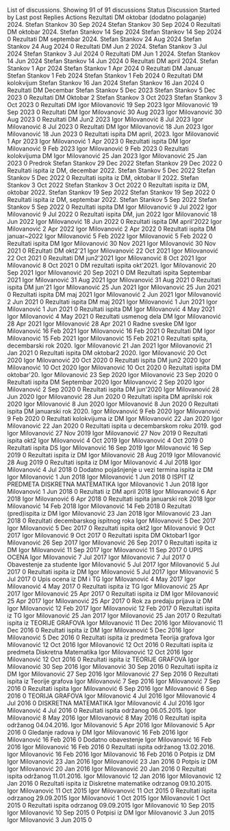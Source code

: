 List of discussions. Showing 91 of 91 discussions
Status
Discussion Started by Last post Replies
Actions
Rezultati DM oktobar (dodatno polaganje) 2024.
Stefan Stankov
30 Sep 2024
Stefan Stankov
30 Sep 2024
0
Rezultati DM oktobar 2024.
Stefan Stankov
14 Sep 2024
Stefan Stankov
14 Sep 2024
0
Rezultati DM septembar 2024.
Stefan Stankov
24 Aug 2024
Stefan Stankov
24 Aug 2024
0
Rezultati DM Jun 2 2024.
Stefan Stankov
3 Jul 2024
Stefan Stankov
3 Jul 2024
0
Rezultati DM Jun 1 2024.
Stefan Stankov
14 Jun 2024
Stefan Stankov
14 Jun 2024
0
Rezultati DM april 2024.
Stefan Stankov
1 Apr 2024
Stefan Stankov
1 Apr 2024
0
Rezultati DM Januar
Stefan Stankov
1 Feb 2024
Stefan Stankov
1 Feb 2024
0
Rezultati DM kolokvijum
Stefan Stankov
16 Jan 2024
Stefan Stankov
16 Jan 2024
0
Rezultati DM Decembar
Stefan Stankov
5 Dec 2023
Stefan Stankov
5 Dec 2023
0
Rezultati DM Oktobar 2
Stefan Stankov
3 Oct 2023
Stefan Stankov
3 Oct 2023
0
Rezultati DM
Igor Milovanović
19 Sep 2023
Igor Milovanović
19 Sep 2023
0
Rezultati DM
Igor Milovanović
30 Aug 2023
Igor Milovanović
30 Aug 2023
0
Rezultati DM Jun2 2023
Igor Milovanović
8 Jul 2023
Igor Milovanović
8 Jul 2023
0
Rezultati DM
Igor Milovanović
18 Jun 2023
Igor Milovanović
18 Jun 2023
0
Rezultati ispita DM april, 2023.
Igor Milovanović
1 Apr 2023
Igor Milovanović
1 Apr 2023
0
Rezultati ispita DM
Igor Milovanović
9 Feb 2023
Igor Milovanović
9 Feb 2023
0
Rezultati kolokvijuma DM
Igor Milovanović
25 Jan 2023
Igor Milovanović
25 Jan 2023
0
Predrok
Stefan Stankov
29 Dec 2022
Stefan Stankov
29 Dec 2022
0
Rezultati ispita iz DM, decembar 2022.
Stefan Stankov
5 Dec 2022
Stefan Stankov
5 Dec 2022
0
Rezultati ispita iz DM, oktobar II 2022.
Stefan Stankov
3 Oct 2022
Stefan Stankov
3 Oct 2022
0
Rezultati ispita iz DM, oktobar 2022.
Stefan Stankov
19 Sep 2022
Stefan Stankov
19 Sep 2022
0
Rezultati ispita iz DM, septembar 2022.
Stefan Stankov
5 Sep 2022
Stefan Stankov
5 Sep 2022
0
Rezultati ispita DM
Igor Milovanović
9 Jul 2022
Igor Milovanović
9 Jul 2022
0
Rezultati ispita DM, jun 2022
Igor Milovanović
18 Jun 2022
Igor Milovanović
18 Jun 2022
0
Rezultati ispita DM april'2022
Igor Milovanović
2 Apr 2022
Igor Milovanović
2 Apr 2022
0
Rezultati ispita DM januar~2022
Igor Milovanović
5 Feb 2022
Igor Milovanović
5 Feb 2022
0
Rezultati ispita DM
Igor Milovanović
30 Nov 2021
Igor Milovanović
30 Nov 2021
0
REzultati DM okt2'21
Igor Milovanović
22 Oct 2021
Igor Milovanović
22 Oct 2021
0
Rezultati DM jun2'2021
Igor Milovanović
8 Oct 2021
Igor Milovanović
8 Oct 2021
0
DM rezultati ispita okt'2021.
Igor Milovanović
20 Sep 2021
Igor Milovanović
20 Sep 2021
0
DM Rezultati ispita Septembar 2021
Igor Milovanović
31 Aug 2021
Igor Milovanović
31 Aug 2021
0
Rezultati ispita DM jun'21
Igor Milovanović
25 Jun 2021
Igor Milovanović
25 Jun 2021
0
Rezultati ispita DM maj 2021
Igor Milovanović
2 Jun 2021
Igor Milovanović
2 Jun 2021
0
Rezultati ispita DM maj 2021
Igor Milovanović
1 Jun 2021
Igor Milovanović
1 Jun 2021
0
Rezultati ispita DM
Igor Milovanović
4 May 2021
Igor Milovanović
4 May 2021
0
Rezultati usmenog dela DM
Igor Milovanović
28 Apr 2021
Igor Milovanović
28 Apr 2021
0
Radne sveske DM
Igor Milovanović
16 Feb 2021
Igor Milovanović
16 Feb 2021
0
Rezultati DM
Igor Milovanović
15 Feb 2021
Igor Milovanović
15 Feb 2021
0
Rezultati spita, decembarski rok 2020.
Igor Milovanović
21 Jan 2021
Igor Milovanović
21 Jan 2021
0
Rezultati ispita DM oktobar2 2020.
Igor Milovanović
20 Oct 2020
Igor Milovanović
20 Oct 2020
0
Rezultati ispita DM jun2 2020
Igor Milovanović
10 Oct 2020
Igor Milovanović
10 Oct 2020
0
Rezultati ispita DM oktobar'20.
Igor Milovanović
23 Sep 2020
Igor Milovanović
23 Sep 2020
0
Rezultati ispita DM Septembar 2020
Igor Milovanović
2 Sep 2020
Igor Milovanović
2 Sep 2020
0
Rezultati ispita DM jun'2020
Igor Milovanović
28 Jun 2020
Igor Milovanović
28 Jun 2020
0
Rezultati ispita DM aprilski rok 2020
Igor Milovanović
8 Jun 2020
Igor Milovanović
8 Jun 2020
0
Rezultati ispita DM januarski rok 2020.
Igor Milovanović
9 Feb 2020
Igor Milovanović
9 Feb 2020
0
Rezultati kolokvijuma iz DM
Igor Milovanović
22 Jan 2020
Igor Milovanović
22 Jan 2020
0
Rezultati ispita u decembarskom roku 2019. god
Igor Milovanović
27 Nov 2019
Igor Milovanović
27 Nov 2019
0
Rezultati ispita okt2
Igor Milovanović
4 Oct 2019
Igor Milovanović
4 Oct 2019
0
Rezultati ispita DS
Igor Milovanović
16 Sep 2019
Igor Milovanović
16 Sep 2019
0
Rezultati ispita iz DM
Igor Milovanović
28 Aug 2019
Igor Milovanović
28 Aug 2019
0
Rezultati ispita iz DM
Igor Milovanović
4 Jul 2018
Igor Milovanović
4 Jul 2018
0
Dodatno pojašnjenje u vezi termina ispita iz DM
Igor Milovanović
1 Jun 2018
Igor Milovanović
1 Jun 2018
0
ISPIT IZ PREDMETA DISKRETNA MATEMATIKA
Igor Milovanović
1 Jun 2018
Igor Milovanović
1 Jun 2018
0
Rezultati iz DM april 2018
Igor Milovanović
6 Apr 2018
Igor Milovanović
6 Apr 2018
0
Rezultati ispita januarski rok 2018
Igor Milovanović
14 Feb 2018
Igor Milovanović
14 Feb 2018
0
Rezultati (pred)ispita iz DM
Igor Milovanović
23 Jan 2018
Igor Milovanović
23 Jan 2018
0
Rezultati decembarskog ispitnog roka
Igor Milovanović
5 Dec 2017
Igor Milovanović
5 Dec 2017
0
Rezultati ispita okt2
Igor Milovanović
9 Oct 2017
Igor Milovanović
9 Oct 2017
0
Rezultati ispita DM Oktobar1
Igor Milovanović
26 Sep 2017
Igor Milovanović
26 Sep 2017
0
Rezultati ispita iz DM
Igor Milovanović
11 Sep 2017
Igor Milovanović
11 Sep 2017
0
UPIS OCENA
Igor Milovanović
7 Jul 2017
Igor Milovanović
7 Jul 2017
0
Obavestenje za studente
Igor Milovanović
5 Jul 2017
Igor Milovanović
5 Jul 2017
0
Rezultati ispita iz DM
Igor Milovanović
5 Jul 2017
Igor Milovanović
5 Jul 2017
0
Upis ocena iz DM i TG
Igor Milovanović
4 May 2017
Igor Milovanović
4 May 2017
0
Rezultati ispita iz TG
Igor Milovanović
25 Apr 2017
Igor Milovanović
25 Apr 2017
0
Rezultati ispita iz DM
Igor Milovanović
25 Apr 2017
Igor Milovanović
25 Apr 2017
0
Rok za predaju prijava iz DM
Igor Milovanović
12 Feb 2017
Igor Milovanović
12 Feb 2017
0
Rezultati ispita iz TG
Igor Milovanović
25 Jan 2017
Igor Milovanović
25 Jan 2017
0
Rezultati ispita iz TEORIJE GRAFOVA
Igor Milovanović
11 Dec 2016
Igor Milovanović
11 Dec 2016
0
Rezultati ispita iz DM
Igor Milovanović
5 Dec 2016
Igor Milovanović
5 Dec 2016
0
Rezultati ispita iz predmeta Teorija grafova
Igor Milovanović
12 Oct 2016
Igor Milovanović
12 Oct 2016
0
Rezultati ispita iz predmeta Diskretna Matematika
Igor Milovanović
12 Oct 2016
Igor Milovanović
12 Oct 2016
0
Rezultati ispita iz TEORIJE GRAFOVA
Igor Milovanović
30 Sep 2016
Igor Milovanović
30 Sep 2016
0
Rezultati ispita iz DM
Igor Milovanović
27 Sep 2016
Igor Milovanović
27 Sep 2016
0
Rezultati ispita iz Teorije grafova
Igor Milovanović
7 Sep 2016
Igor Milovanović
7 Sep 2016
0
Rezultati ispita
Igor Milovanović
6 Sep 2016
Igor Milovanović
6 Sep 2016
0
TEORIJA GRAFOVA
Igor Milovanović
4 Jul 2016
Igor Milovanović
4 Jul 2016
0
DISKRETNA MATEMATIKA
Igor Milovanović
4 Jul 2016
Igor Milovanović
4 Jul 2016
0
Rezultati ispita održanog 06.05.2015.
Igor Milovanović
8 May 2016
Igor Milovanović
8 May 2016
0
Rezultati ispita održanog 04.04.2016.
Igor Milovanović
5 Apr 2016
Igor Milovanović
5 Apr 2016
0
Gledanje radova iy DM
Igor Milovanović
16 Feb 2016
Igor Milovanović
16 Feb 2016
0
Dodatno obavestenje
Igor Milovanović
16 Feb 2016
Igor Milovanović
16 Feb 2016
0
Rezultati ispita održanog 13.02.2016.
Igor Milovanović
16 Feb 2016
Igor Milovanović
16 Feb 2016
0
Potpis iz DM
Igor Milovanović
23 Jan 2016
Igor Milovanović
23 Jan 2016
0
Potpis iz DM
Igor Milovanović
20 Jan 2016
Igor Milovanović
20 Jan 2016
0
Rezultati ispita održanog 11.01.2016.
Igor Milovanović
12 Jan 2016
Igor Milovanović
12 Jan 2016
0
Rezultati ispita iz Diskretne matematike odrzanog 09.10.2015.
Igor Milovanović
11 Oct 2015
Igor Milovanović
11 Oct 2015
0
Rezultati ispita odrzanog 29.09.2015
Igor Milovanović
1 Oct 2015
Igor Milovanović
1 Oct 2015
0
Rezultati ispita odrzanog 09.09.2015
Igor Milovanović
10 Sep 2015
Igor Milovanović
10 Sep 2015
0
Potpisi iz DM
Igor Milovanović
3 Jun 2015
Igor Milovanović
3 Jun 2015
0